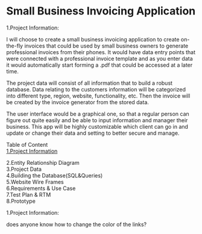 # Small Business Invoicing Application
<p id="Project_Information">1.Project Information:</p>
I will choose to create a small business invoicing application to create on-the-fly invoices that could be used by small business owners to generate professional invoices from their phones. It would have data entry points that were connected with a professional invoice template and as you enter data it would automatically start forming a .pdf that could be accessed at a later time.

The project data will consist of all information that to build a robust database. Data relating to the customers information will be categorized into different type, region, website, functionality, etc. Then the invoice will be created by the invoice generator from the stored data.

The user interface would be a graphical one, so that a regular person can figure out quite easily and be able to input information and manager their business. This app will be highly customizable which client can go in and update or change their data and setting to better secure and manage.

Table of Content<br/>
<a href="#Project_Information">1.Project Information</a>

2.Entity Relationship Diagram<br/>
3.Project Data<br/>
4.Building the Database(SQL&Queries)<br/>
5.Website Wire Frames<br/>
6.Requirements & Use Case<br/>
7.Test Plan & RTM<br/>
8.Prototype<br/>





<p id="Project_Information">1.Project Information:</p>
<p>does anyone know how to change the color of the links?</p>















